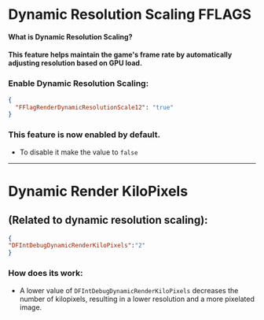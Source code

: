 # Dynamic Resolution Scaling FFLAGS

#### What is Dynamic Resolution Scaling?

#### This feature helps maintain the game's frame rate by automatically adjusting resolution based on GPU load.

### Enable Dynamic Resolution Scaling:

```json
{
  "FFlagRenderDynamicResolutionScale12": "true"
}
```
### This feature is now enabled by default.
 -  To disable it make the value to `false`
---
# Dynamic Render KiloPixels
## (Related to dynamic resolution scaling):
```json
{
"DFIntDebugDynamicRenderKiloPixels":"2"
}
```
### How does its work:

- A lower value of `DFIntDebugDynamicRenderKiloPixels` decreases the number of kilopixels, resulting in a lower resolution and a more pixelated image.
